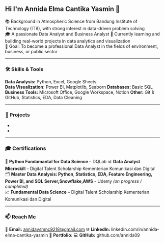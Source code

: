 ## Hi I'm Annida Elma Cantika Yasmin 👋

 📚 Background in Atmospheric Science from Bandung Institute of Technology (ITB), with strong interest in data-driven problem solving  
 🎓 A passionate Data Analyst and Business Analyst
 🌱 Currently learning and building real-world projects in data analytics and visualization  
 🎯 Goal: To become a professional Data Analyst in the fields of environment, business, or public sector


---

### 🛠 Skills & Tools

 **Data Analysis:** Python, Excel, Google Sheets  
 **Data Visualization:** Power BI, Matplotlib, Seaborn
 **Databases:** Basic SQL  
 **Business Tools:** Microsoft Office, Google Workspace, Notion
 **Other:** Git & GitHub, Statistics, EDA, Data Cleaning  




---

### 📌 Projects

-

- 

---

### 🎓 Certifications
 🧾 **Python Fundamantal for Data Science** – DQLab 
 📊 **Data Analyst Microskill** – Digital Talent Scholarship Kementerian Komunikasi dan Digital
 🗂️ **Master Data Analysis: Python, Statistics, EDA, Feature Engineering, Power BI, and SQL Server,Snowflake,AWS** - Udemy *(on progress / completed)*  
 📈 **Fundamental Data Science** – Digital Talent Scholarship Kementerian Komunikasi dan Digital

---

### 📫 Reach Me
 📧 **Email:** annidaysmnc9218@gmail.com
 🌐 **LinkedIn:** linkedin.com/in/annida-elma-cantika-yasmin
 📁 **Portfolio:**
 💻 **GitHub:** github.com/annida09

